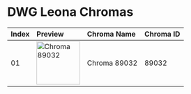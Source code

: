 # DWG Leona Chromas

| Index | Preview | Chroma Name | Chroma ID |
|:---|:---|:---|:---|
| 01 | <img src='https://raw.communitydragon.org/latest/plugins/rcp-be-lol-game-data/global/default/v1/champion-chroma-images/89/89032.png' alt='Chroma 89032' width='100'> | Chroma 89032 | 89032 |
